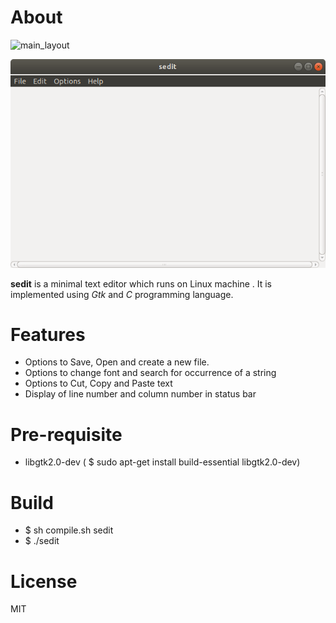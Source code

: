 # About
![main_layout](https://github.com/incessantmeraki/incessantmeraki.github.io/blob/master/images/sedit/phase1a.png)

![screen1](Screenshots/Screenshot1.png)

**sedit** is a minimal text editor which runs on Linux machine . It is implemented using *Gtk* and
*C* programming language.

# Features
* Options to Save, Open and create a new file.
* Options to change font and search for occurrence of a string
* Options to Cut, Copy and Paste text
* Display of line number and column number in status bar

# Pre-requisite
* libgtk2.0-dev ( $ sudo apt-get install build-essential libgtk2.0-dev)

# Build
* $ sh compile.sh sedit
* $ ./sedit

# License
MIT
